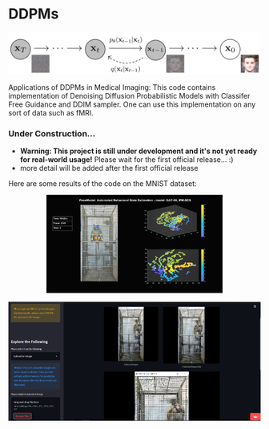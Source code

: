 # DDPMs

<p align="center">
  <img src="figs/diffusion-models-forwardbackward_process_ddpm.png">
</p>

Applications of DDPMs in Medical Imaging: This code contains implementation of Denoising Diffusion Probabilistic Models with Classifer Free Guidance and DDIM sampler. One can use this implementation on any sort of data such as fMRI.

### Under Construction...
* **Warning: This project is still under development and it's not yet ready for real-world usage!** Please wait for the first official release... :)
* more detail will be added after the first official release

Here are some results of the code on the MNIST dataset:

<p align="center">
  <img src="https://github.com/MeysamAmirsardari/PoseModel/blob/main/UI/pma.jpg" style="max-width: 70%;">
</p>

<p align="center">
  <img src="https://github.com/MeysamAmirsardari/PoseModel/blob/main/UI/sam.png" style="max-width: 270;">
</p>
